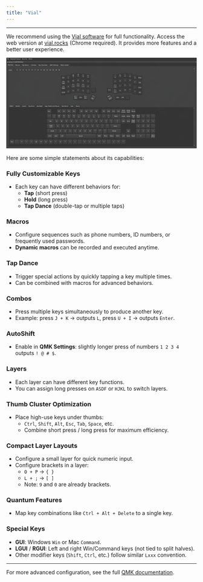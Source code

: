 ```yaml
---
title: "Vial"
---
```


---

We recommend using the [Vial software](https://get.vial.today/) for full functionality. Access the web version at [vial.rocks](https://vial.rocks) (Chrome required). It provides more features and a better user experience.

<p align="center">
  <img src="vial.jpg" alt="Vial Gui" width="800">
</p>

Here are some simple statements about its capabilities:

### Fully Customizable Keys

- Each key can have different behaviors for:
  - **Tap** (short press)
  - **Hold** (long press)
  - **Tap Dance** (double-tap or multiple taps)

### Macros

- Configure sequences such as phone numbers, ID numbers, or frequently used passwords.
- **Dynamic macros** can be recorded and executed anytime.

### Tap Dance

- Trigger special actions by quickly tapping a key multiple times.
- Can be combined with macros for advanced behaviors.

### Combos

- Press multiple keys simultaneously to produce another key.
- Example: press `J + K` → outputs `L`, press `U + I` → outputs `Enter`.

### AutoShift

- Enable in **QMK Settings**: slightly longer press of numbers `1 2 3 4` outputs `! @ # $`.

### Layers

- Each layer can have different key functions.
- You can assign long presses on `ASDF` or `HJKL` to switch layers.

### Thumb Cluster Optimization

- Place high-use keys under thumbs:
  - `Ctrl`, `Shift`, `Alt`, `Esc`, `Tab`, `Space`, etc.
  - Combine short press / long press for maximum efficiency.

### Compact Layer Layouts

- Configure a small layer for quick numeric input.
- Configure brackets in a layer:
  - `O + P` → `{ }`
  - `L + ;` → `[ ]`
  - Note: `9` and `0` are already brackets.

### Quantum Features

- Map key combinations like `Ctrl + Alt + Delete` to a single key.

### Special Keys

- **GUI**: Windows `Win` or Mac `Command`.
- **LGUI** / **RGUI**: Left and right Win/Command keys (not tied to split halves).
- Other modifier keys (`Shift`, `Ctrl`, etc.) follow similar `Lxxx` convention.

---

For more advanced configuration, see the full [QMK documentation](https://docs.qmk.fm/).
